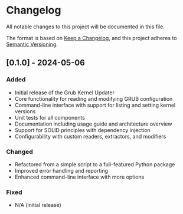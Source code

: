 # Changelog

All notable changes to this project will be documented in this file.

The format is based on [Keep a Changelog](https://keepachangelog.com/en/1.0.0/),
and this project adheres to [Semantic Versioning](https://semver.org/spec/v2.0.0.html).

## [0.1.0] - 2024-05-06

### Added
- Initial release of the Grub Kernel Updater
- Core functionality for reading and modifying GRUB configuration
- Command-line interface with support for listing and setting kernel versions
- Unit tests for all components
- Documentation including usage guide and architecture overview
- Support for SOLID principles with dependency injection
- Configurability with custom readers, extractors, and modifiers

### Changed
- Refactored from a simple script to a full-featured Python package
- Improved error handling and reporting
- Enhanced command-line interface with more options

### Fixed
- N/A (initial release)